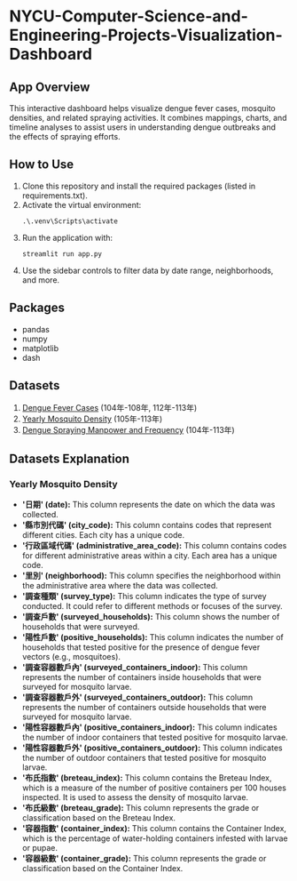# NYCU-Computer-Science-and-Engineering-Projects-Visualization-Dashboard

## App Overview
This interactive dashboard helps visualize dengue fever cases, mosquito densities, and related spraying activities. It combines mappings, charts, and timeline analyses to assist users in understanding dengue outbreaks and the effects of spraying efforts.

## How to Use
1. Clone this repository and install the required packages (listed in requirements.txt).
2. Activate the virtual environment:  
   ```
   .\.venv\Scripts\activate
   ```
3. Run the application with:
   ```
   streamlit run app.py
   ```
4. Use the sidebar controls to filter data by date range, neighborhoods, and more.

## Packages
- pandas
- numpy
- matplotlib
- dash

## Datasets
1. [Dengue Fever Cases](https://data.tainan.gov.tw/dataset/denguefevercases) (104年-108年, 112年-113年)
2. [Yearly Mosquito Density](https://data.tainan.gov.tw/dataset/year-df-mosquito-density) (105年-113年)
3. [Dengue Spraying Manpower and Frequency](https://data.tainan.gov.tw/dataset/104-df-chemical-control) (104年-113年)


## Datasets Explanation

### Yearly Mosquito Density

- **'日期' (date):** This column represents the date on which the data was collected.
- **'縣市別代碼' (city_code):** This column contains codes that represent different cities. Each city has a unique code.
- **'行政區域代碼' (administrative_area_code):** This column contains codes for different administrative areas within a city. Each area has a unique code.
- **'里別' (neighborhood):** This column specifies the neighborhood within the administrative area where the data was collected.
- **'調查種類' (survey_type):** This column indicates the type of survey conducted. It could refer to different methods or focuses of the survey.
- **'調查戶數' (surveyed_households):** This column shows the number of households that were surveyed.
- **'陽性戶數' (positive_households):** This column indicates the number of households that tested positive for the presence of dengue fever vectors (e.g., mosquitoes).
- **'調查容器數戶內' (surveyed_containers_indoor):** This column represents the number of containers inside households that were surveyed for mosquito larvae.
- **'調查容器數戶外' (surveyed_containers_outdoor):** This column represents the number of containers outside households that were surveyed for mosquito larvae.
- **'陽性容器數戶內' (positive_containers_indoor):** This column indicates the number of indoor containers that tested positive for mosquito larvae.
- **'陽性容器數戶外' (positive_containers_outdoor):** This column indicates the number of outdoor containers that tested positive for mosquito larvae.
- **'布氏指數' (breteau_index):** This column contains the Breteau Index, which is a measure of the number of positive containers per 100 houses inspected. It is used to assess the density of mosquito larvae.
- **'布氏級數' (breteau_grade):** This column represents the grade or classification based on the Breteau Index.
- **'容器指數' (container_index):** This column contains the Container Index, which is the percentage of water-holding containers infested with larvae or pupae.
- **'容器級數' (container_grade):** This column represents the grade or classification based on the Container Index.
